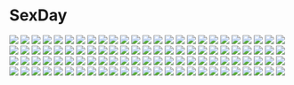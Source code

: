 # SexDay
![](https://konachan.com/image/8ac13925419ca80a03293a362bcbd471/Konachan.com%20-%2024556%20gantz%20tagme.jpg)
![](https://konachan.com/jpeg/7d484d7acea331bf53fccd98f3658974/Konachan.com%20-%20213974%20akky_%28akimi1127%29%20cagliostro_%28granblue_fantasy%29%20granblue_fantasy%20headband%20long_hair%20orange_hair%20red_eyes%20scarf%20skirt.jpg)
![](https://konachan.com/jpeg/b5608f8592846865ab8c35d1f039e880/Konachan.com%20-%20267429%20ass%20bloomers%20close%20original%20panties%20taro%20underwear%20waifu2x.jpg)
![](https://konachan.com/jpeg/aebca1648a4cbb50f3ba78becde3954f/Konachan.com%20-%20300782%20ameto_yuki%20blush%20braids%20building%20clouds%20flowers%20game-style%20long_hair%20necklace%20pink_eyes%20pink_hair%20skirt%20sky%20sweet%26tea%20twintails.jpg)
![](https://konachan.com/image/4d804254d212f4bf0d729c128caa2642/Konachan.com%20-%2079203%20hatsune_miku%20twintails%20vocaloid.jpg)
![](https://konachan.com/jpeg/4fd17a0cbe631ac9f80179ed60764efd/Konachan.com%20-%20290753%20animal%20barefoot%20bottle_miku%20cropped%20fish%20hatsune_miku%20long_hair%20plus_heart%20purple_eyes%20skirt%20twintails%20underwater%20vocaloid%20water%20watermark.jpg)
![](https://konachan.com/jpeg/445de29713b4e6fc820c178f7d0d2a1c/Konachan.com%20-%20275722%20blue%20brown_eyes%20brown_hair%20close%20lma%20original%20short_hair%20signed.jpg)
![](https://konachan.com/image/17a7641741cf374ecb4ffbe5e11f038c/Konachan.com%20-%20183670%202girls%20breasts%20car%20cigarette%20cleavage%20corset%20gloves%20gun%20headdress%20maid%20miko%20navel%20necklace%20sarashi%20skirt%20smoking%20touhou%20underwear%20weapon%20wristwear.jpg)
![](https://konachan.com/image/d118c8d4736a553831036babafee3da4/Konachan.com%20-%2044717%20animal_ears%20bikini%20ebisu%20foxgirl%20miyabe_momiji%20pool%20sakura_misaki%20swimsuit%20takagami_noboru%20takagami_touru%20tenko_kuugen%20wagaya_no_oinari-sama.jpg)
![](https://konachan.com/image/968e0aceda60214ddb1c6d5e3916ffa7/Konachan.com%20-%20280392%20blue_eyes%20blue_hair%20dress%20gray_hair%20hakoda_nanami%20konno_junko%20mizuno_ai%20red_eyes%20ribbons%20scan%20short_hair%20thighhighs%20watermark%20wristwear.jpg)
![](https://konachan.com/image/5b9f967dcfc0198afdcffb120d615050/Konachan.com%20-%2041296%20blue%20hatsune_miku%20vocaloid.jpg)
![](https://konachan.com/jpeg/267833cbd98f92d8adfa8bc4fd3cdc7b/Konachan.com%20-%20261506%20apron%20aqua_eyes%20blonde_hair%20boku_wa_tomodachi_ga_sukunai%20cait%20kashiwazaki_sena%20long_hair%20valentine.jpg)
![](https://konachan.com/jpeg/c7f3e2fb3841654b940d8e135e083db0/Konachan.com%20-%20294011%20blonde_hair%20blue_eyes%20blush%20bow%20cropped%20dress%20fate_grand_order%20fate_%28series%29%20hat%20lolita_fashion%20long_hair%20see_through%20teddy_bear%20torino_akua.jpg)
![](https://konachan.com/jpeg/a99c53ca157b98944341eaac4f452030/Konachan.com%20-%20181667%2035_%28pixiv%29%20all_male%20bandage%20black_hair%20male%20monochrome%20short_hair%20shorts%20white.jpg)
![](https://konachan.com/image/5eb626365e2a6fc7f35c272e5ddb0d03/Konachan.com%20-%2069770%20koiwai_yotsuba%20shikki%20watermark%20yotsubato%21.jpg)
![](https://konachan.com/jpeg/ec4f6bcb7035858a1beda5db2956c632/Konachan.com%20-%2088336%20all-time%20breast_grab%20breasts%20fingering%20futsu_janai%20game_cg%20nipples%20panties%20sadawo%20sakurazaki_kotoko%20school_uniform%20striped_panties%20tagme%20underwear.jpg)
![](https://konachan.com/image/ed16a1ffdef80ced7c5e5dca45957f8e/Konachan.com%20-%2023664%20angel%20wings%20you_haruka.jpg)
![](https://konachan.com/image/0c4b7be61fe34911e8221130ac596641/Konachan.com%20-%20265864%20aqua_eyes%20choker%20couch%20fan%20headband%20kobayashi_chisato%20navel%20panties%20pantyhose%20school_uniform%20short_hair%20sora_ginko%20underwear%20white_hair.jpg)
![](https://konachan.com/jpeg/91b04c7ca819300e00c8beebdbd54219/Konachan.com%20-%2039648%20francesca_lucchini%20strike_witches.jpg)
![](https://konachan.com/image/3fcaedc53e72c48748803872c2467c0c/Konachan.com%20-%2023686%20book%20brown_hair%20byousoku_5_centimetre%20shinkai_makoto%20shinohara_akari%20toono_takaki.jpg)
![](https://konachan.com/image/60af76bda186499b12dde9c98b46160d/Konachan.com%20-%2082866%20censored%20long_hair%20muririn%20orange_eyes%20purple_hair%20sex%20tagme.jpg)
![](https://konachan.com/image/2d2bcb076582c6bcbc13caa6d0c3cbb7/Konachan.com%20-%2057724%20shingetsutan_tsukihime%20tohno_akiha.jpg)
![](https://konachan.com/jpeg/f0324329225ac23d453da65ded188087/Konachan.com%20-%20256872%20blue_eyes%20game_cg%20hat%20higashibetsuin_rurumi%20orange_hair%20renai_kateikyoushi_rurumi_coordinate%20riffraff%20sunset%20suzui_narumi%20thighhighs.jpg)
![](https://konachan.com/jpeg/6af2c600cef9205700bd9dc905db8d55/Konachan.com%20-%20307238%20aliasing%20breasts%20dark_skin%20fellatio%20final_fantasy%20final_fantasy_xiv%20glasses%20group%20male%20miqo%27te%20nipples%20nude%20paizuri%20penis%20sollyz%20uncensored.jpg)
![](https://konachan.com/jpeg/22e380bd814d1698667c6755dba79095/Konachan.com%20-%20180701%20alcot%20blonde_hair%20blue_eyes%20breasts%20censored%20clover_day%27s%20game_cg%20hat%20long_hair%20nipples%20panties%20panty_pull%20penis%20pussy%20sex%20skirt%20underwear.jpg)
![](https://konachan.com/jpeg/95be8ce284a0514d7b09bc60f85d4877/Konachan.com%20-%2020670%20forte_stollen%20galaxy_angel%20milfeulle_sakuraba%20mint_blancmanche%20nomad%20ranpha_franboise%20vanilla_h.jpg)
![](https://konachan.com/image/19c25b4f0e607aaba1cfd81b08e65109/Konachan.com%20-%2070111%20ikkitousen.jpg)
![](https://konachan.com/image/eac2286df50a91315b47138e654a6e14/Konachan.com%20-%20282391%20anus%20blush%20breasts%20censored%20fang%20fate_grand_order%20fate_%28series%29%20horns%20long_hair%20mattbam%20navel%20nipples%20pink_hair%20pointed_ears%20pussy%20spread_pussy%20tail.jpg)
![](https://konachan.com/jpeg/10f13aa8ef9908dfa00dc03470e1e919/Konachan.com%20-%20276504%20aqua_eyes%20blonde_hair%20blush%20breasts%20nanananana%20navel%20nipples%20pointed_ears%20pussy%20third-party_edit%20uncensored%20wet%20white.jpg)
![](https://konachan.com/image/23ad788924bc05aba6ad7cbd67111210/Konachan.com%20-%2064002%20blonde_hair%20blood%20blue_eyes%20blush%20censored%20favorite%20game_cg%20hisakaki_kosame%20hoshizora_no_memoria%20sex.jpg)
![](https://konachan.com/image/c229dbd6785349a6d59acf25cc0d8a2c/Konachan.com%20-%20122524%20alis_landale%20alisa%20ash%20chaz_shley%20ethan_waber%20faru%20kyra_tierney%20myau%20nei%20phantasy_star%20pointed_ears%20rika%20rudi_shure%20searren%20shesu_tianii%20wren.jpg)
![](https://konachan.com/image/cbafe06f013db5c242712cf650aa8d48/Konachan.com%20-%2034409%20kagami_hirotaka%20nico_robin%20one_piece.jpg)
![](https://konachan.com/image/6fb55c1c452d9276059fad14c5ba98eb/Konachan.com%20-%20135306%20armor%20black_eyes%20blackball%20blue_eyes%20weapon.jpg)
![](https://konachan.com/image/64986180834b3263796000ac90d92fbd/Konachan.com%20-%20256483%20black_hair%20chinomaron%20flowers%20grass%20green_eyes%20hermes%20kino%20kino_no_tabi%20motorcycle%20petals%20short_hair%20signed.jpg)
![](https://konachan.com/image/51c255ba6db3e7e97e7227c87946e907/Konachan.com%20-%2075810%20blue_hair%20brown_hair%20cherry_blossoms%20clannad%20flowers%20furukawa_nagisa%20moon%20night%20okazaki_tomoya%20sky%20stars.jpg)
![](https://konachan.com/image/33b54194f93a9212eda776b52446034f/Konachan.com%20-%20110477%20long_hair%20school_uniform%20tagme%20water%20white_hair.jpg)
![](https://konachan.com/image/758bea83fe048070657dfd589a94ccf7/Konachan.com%20-%2083689%20armor%20blue_hair%20ganesagi%20original%20sword%20weapon.jpg)
![](https://konachan.com/image/431191e298140ab4d29fa9175aa8c96f/Konachan.com%20-%20151843%202girls%20blonde_hair%20blue_eyes%20blush%20breasts%20hazuki_watora%20japanese_clothes%20loli%20miko%20no_bra%20open_shirt%20original%20peko%20pink_eyes%20red_hair%20twintails%20white.jpg)
![](https://konachan.com/image/b203c9d3ecbf9f9fe699e55256bb602e/Konachan.com%20-%20115343%20breasts%20lala_satalin_deviluke%20long_hair%20nipples%20nude%20pink_hair%20pussy%20to_love_ru%20uncensored.jpg)
![](https://konachan.com/image/49fba2bdf62b2699b10ae79128e9bf53/Konachan.com%20-%20259341%20autumn%20leaves%20nobody%20nodata%20original%20sky%20tree.jpg)
![](https://konachan.com/jpeg/43b742aafadc5778e357659c08207349/Konachan.com%20-%20177039%20blue_eyes%20bra%20censored%20cum%20game_cg%20kazuharu_kina%20nipples%20nopan%20open_shirt%20penis%20pink_hair%20pussy%20sex%20short_hair%20sunset%20thighhighs%20underwear.jpg)
![](https://konachan.com/jpeg/e257f58f98cfea7e92c418381fb50631/Konachan.com%20-%205943%20shakugan_no_shana%20shana%20sword%20weapon.jpg)
![](https://konachan.com/image/62481686721dd20ad4c28cc7bc3ac751/Konachan.com%20-%2067335%20animal_ears%20catgirl%20himari%20isono_satoshi%20katana%20long_hair%20navel%20no_bra%20open_shirt%20panties%20purple_eyes%20purple_hair%20sword%20tail%20underwear%20weapon.jpg)
![](https://konachan.com/image/c0888e51be3ece485fc0af8aea32d73a/Konachan.com%20-%2030175%20loli%20shin_ringetsu%20tagme.jpg)
![](https://konachan.com/image/ef5f0ffcd8337326808bf04a148750c0/Konachan.com%20-%20130824%20blonde_hair%20boots%20kise_yayoi%20panties%20precure%20smile_precure%21%20underwear%20weeeeen%20yellow_eyes.jpg)
![](https://konachan.com/image/d65267a244eb985466141373c4956f69/Konachan.com%20-%2078572%20ashibe_ryou%20long_hair%20moon%20original%20red_eyes%20space%20stars%20thighhighs.jpg)
![](https://konachan.com/image/b1df7f1551d17916c346387186aa628a/Konachan.com%20-%2097480%20blue_hair%20breasts%20censored%20fellatio%20game_cg%20hoshi_no_ouji-kun%20kamino_kokoro%20nipples%20penis%20tagme_%28artist%29.jpg)
![](https://konachan.com/image/ae653fb4f22e34cdd1ae5fb95805f7b4/Konachan.com%20-%20135948%20flandre_scarlet%20tagme%20touhou%20vampire.jpg)
![](https://konachan.com/image/fe77e05393248701a87c64ebe9af99fe/Konachan.com%20-%2047143%20all_male%20flowers%20kiryu_zero%20kuran_kaname%20male%20petals%20rose%20suit%20vampire_knight.jpg)
![](https://konachan.com/jpeg/620f493e7fd39d4bbae349b2f0a3f0da/Konachan.com%20-%20109539%20game_cg%20hyper_highspeed_genius%20long_hair%20purple_eyes%20purple_hair%20school_uniform%20shiguresato_himeno%20windmill_%28company%29%20yukiwo.jpg)
![](https://konachan.com/image/f2b865dce4e639af1752679f5bbb9644/Konachan.com%20-%20270228%20blush%20breasts%20goggles%20headphones%20jpeg_artifacts%20logo%20long_hair%20nitroplus%20pink_eyes%20pink_hair%20sonico%20super_sonico%20swimsuit%20tsuji_santa%20watermark%20wet.jpg)
![](https://konachan.com/image/1d89c0bbcb57a8ed453f5cf106123175/Konachan.com%20-%20139707%20blonde_hair%20kiss%20original%20panties%20ratana_satis%20red_hair%20underwear%20yuri.jpg)
![](https://konachan.com/jpeg/21c5a941a736d09d75a0b1e9a90aac62/Konachan.com%20-%2079697%20hatsune_miku%20miku_append%20sousou_%28sousouworks%29%20twintails%20vocaloid.jpg)
![](https://konachan.com/image/953744e66499c543fa07042d80086407/Konachan.com%20-%20125441%20blush%20gray_hair%20nanaroku_%28fortress76%29%20original%20ponytail%20red_eyes.jpg)
![](https://konachan.com/image/6cfb5da96c86c5b85225c3e0684b3c53/Konachan.com%20-%20272112%20breasts%20camera%20group%20konishi_%28pixiv12218414%29%20logo%20navel%20nude%20original%20pussy%20tattoo%20uncensored%20watermark.jpg)
![](https://konachan.com/jpeg/b50dcb825792d7ae016e901271833196/Konachan.com%20-%20262795%202girls%20azur_lane%20bow%20breasts%20cameltoe%20cape%20cross%20garter_belt%20long_hair%20navel%20no_bra%20panties%20red_eyes%20short_hair%20topless%20underwear%20white_hair.jpg)
![](https://konachan.com/jpeg/4c7205fd914eba6fbbea1aab5bd6470d/Konachan.com%20-%2045203%20tagme.jpg)
![](https://konachan.com/jpeg/e837799ee348049feccd1745e0039a18/Konachan.com%20-%2060043%20ex_keine%20green_hair%20horns%20kamishirasawa_keine%20touhou.jpg)
![](https://konachan.com/jpeg/44243020fbff5630b343a4e92c3186fb/Konachan.com%20-%20268641%20banishment%20building%20clouds%20nobody%20original%20scenic%20signed%20sky%20sunset.jpg)
![](https://konachan.com/image/9078e59528d9ab1106c1dec816267f02/Konachan.com%20-%20138513%202girls%20breast_hold%20d_chara_mail%20dmm%20jpeg_artifacts%20school_swimsuit%20swimsuit%20wet.jpg)
![](https://konachan.com/jpeg/cce92d5936b267e002e670b70f386bf0/Konachan.com%20-%20224848%20headdress%20long_hair%20nanomortis%20original%20polychromatic%20sword%20weapon%20white_hair.jpg)
![](https://konachan.com/jpeg/3124c5f32c5bbc7d08b6436a0de926bb/Konachan.com%20-%2098981%20amakusa_tobari%20canvas_4%20game_cg%20hitose_mitsuba%20school_uniform%20thighhighs.jpg)
![](https://konachan.com/image/7cf4ec53b5f7c098c5d886c1976565c4/Konachan.com%20-%2010890%202girls%20dalk%20doggirl%20loli%20tagme%20vampire.jpg)
![](https://konachan.com/image/a4b6cf4b45497b02e1815a839e8c85fb/Konachan.com%20-%2099267%20dress%20flowers%20gloves%20megurine_luka%20pink_hair%20vocaloid.jpg)
![](https://konachan.com/image/d58be2cbdc84b8713e0cf8c49c7d49d4/Konachan.com%20-%2022778%20school_rumble%20tsukamoto_tenma.jpg)
![](https://konachan.com/image/0d69a97af0fd72af3a5c3e94f5d24806/Konachan.com%20-%20155047%20ahira_yuzu%20blue_eyes%20dress%20flowers%20mirror%20original%20white_hair.jpg)
![](https://konachan.com/jpeg/ab855cb23128d57bc89913900f3592d9/Konachan.com%20-%2091686%20black_rock_shooter%20kuroi_mato.jpg)
![](https://konachan.com/jpeg/18db32870a5f85c09cdde5e31ab0fe8b/Konachan.com%20-%20160047%20blush%20breasts%20chuablesoft%20game_cg%20long_hair%20lovera_bride%20nipples%20panties%20red_eyes%20red_hair%20skirt%20skirt_lift%20takano_yuki%20thighhighs%20tree%20underwear.jpg)
![](https://konachan.com/jpeg/b2f51eb61344952eff16c451680517f4/Konachan.com%20-%20167447%20ass_grab%20blue_hair%20blush%20braids%20breasts%20censored%20cunnilingus%20fellatio%20game_cg%20green_eyes%20natsume_eri%20nipples%20penis%20ribbons%20short_hair%20skirt%20thighhighs.jpg)
![](https://konachan.com/jpeg/e579e128a5e9397da1e151f646dd2974/Konachan.com%20-%20272265%20blush%20bondage%20dark_elf_daisy%20game_cg%20mirror_%28game%29%20pubic_hair%20pussy%20pussy_juice%20red_eyes%20spread_legs%20tagme_%28artist%29%20uncensored%20wet.jpg)
![](https://konachan.com/image/d422b21b91b1981ef9cc9fad3263b112/Konachan.com%20-%20285397%20anthropomorphism%20azur_lane%20black_hair%20bow%20flowers%20long_hair%20ponytail%20rose%20shenhai_%282556146833%29%20takao_%28azur_lane%29%20wedding_attire%20yellow_eyes.jpg)
![](https://konachan.com/image/ba2852d7b317e0762c0b94e6ed0be715/Konachan.com%20-%2029555%202girls%20tagme%20underwear.jpg)
![](https://konachan.com/jpeg/27c766bc0c734b412189e6f02abe8503/Konachan.com%20-%20196549%20black_hair%20blush%20bow%20breasts%20brown_eyes%20brown_hair%20censored%20game_cg%20kannon_ouji%20long_hair%20nipples%20penis%20pussy%20sex%20sorai_shinya%20spread_legs%20thighhighs.jpg)
![](https://konachan.com/image/62c611d1ccd3eeb44e593fb21d79f33b/Konachan.com%20-%20139892%20bikini%20breasts%20carnelian%20cleavage%20cropped%20drink%20flowers%20green_eyes%20original%20pool%20swimsuit%20underboob.jpg)
![](https://konachan.com/jpeg/42449d22f524c823dab44790f63d5613/Konachan.com%20-%20118067%20aaaa%20black_hair%20blush%20brown_eyes%20close%20fingering%20k-on%21%20long_hair%20masturbation%20nakano_azusa%20pussy_juice%20twintails.jpg)
![](https://konachan.com/jpeg/391e3e39083144e00bd3319022573093/Konachan.com%20-%208707%20lucky_star%20nagato_yuki%20suzumiya_haruhi_no_yuutsu%20white.jpg)
![](https://konachan.com/jpeg/431d6c752cb85156a9258793b0dc6c54/Konachan.com%20-%20301226%20bang_dream%21%20breasts%20cropped%20green_eyes%20lambda%20nipples%20nude%20pink_hair%20pussy%20twintails%20uehara_himari%20uncensored%20white%20wink.jpg)
![](https://konachan.com/jpeg/d43d0fb7914104c5dae10f4ff559cafa/Konachan.com%20-%20285068%20ass%20bed%20blush%20breasts%20catgirl%20gloves%20long_hair%20midnight%20necklace%20nopan%20original%20stockings%20tail%20thighhighs%20water%20watermark%20white_hair%20yellow_eyes.jpg)
![](https://konachan.com/jpeg/c31f9eec955cfcbc7942aa723516b82d/Konachan.com%20-%20251962%20anthropomorphism%20aqua_eyes%20blush%20breasts%20gloves%20gray_hair%20jack_dempa%20kantai_collection%20navel%20nipples%20nude%20pussy%20third-party_edit%20uncensored%20wet%20white.jpg)
![](https://konachan.com/jpeg/47676fcba38a68be901beb82672708aa/Konachan.com%20-%20128913%20aqua_eyes%20black%20blonde_hair%20elbow_gloves%20gloves%20kagamine_len%20kagamine_rin%20male%20short_hair%20suit%20tie%20transparent%20vocaloid.jpg)
![](https://konachan.com/jpeg/424067dea6ee36460307e01da66331b4/Konachan.com%20-%20159742%20no.734%20original.jpg)
![](https://konachan.com/image/3ed2781ae84e6d3cfbdca81a5e2ed0ad/Konachan.com%20-%20144140%20blue_eyes%20blue_hair%20building%20city%20crazypen%20hatsune_miku%20jpeg_artifacts%20long_hair%20moon%20music%20night%20stars%20thighhighs%20twintails%20vocaloid.jpg)
![](https://konachan.com/jpeg/cda8d0aaf0ee8df23f0f394adc17a492/Konachan.com%20-%20105469%20boots%20cake%20candy%20chocolate%20food%20fruit%20gun%20hat%20ice_cream%20lollipop%20pink_eyes%20pink_hair%20ribbons%20short_hair%20strawberry%20tomoe_mami%20twintails%20weapon.jpg)
![](https://konachan.com/image/3ce76286228e7e828ad00618e5db38c5/Konachan.com%20-%2056841%20kinue_crossroad%20mobile_suit_gundam%20mobile_suit_gundam_00%20swimsuit%20tadano_akira.jpg)
![](https://konachan.com/jpeg/b8617f4a6fc94f279edd1ca2d89cb778/Konachan.com%20-%2027345%20azumanga_daioh%20chiyo_father%20kamineko%20kasuga_ayumu%20mihama_chiyo%20sakaki%20tadakichi.jpg)
![](https://konachan.com/image/cd46a7f8fdd27b07422a723b3f20894b/Konachan.com%20-%2045853%20blue_eyes%20caffein%20earth%20megurine_luka%20pink_hair%20planet%20vocaloid.jpg)
![](https://konachan.com/jpeg/924c6dcc2ccf0dfdff3f4905826a19f7/Konachan.com%20-%20225219%20bed%20black_eyes%20black_hair%20breasts%20cameltoe%20condom%20idolmaster%20navel%20nipples%20no_bra%20open_shirt%20panties%20shirt%20short_hair%20underwear%20waifu2x%20wet%20yokkora.jpg)
![](https://konachan.com/jpeg/3c0f8ce366dacfb82cbf7c79b28f0508/Konachan.com%20-%20306823%20gray_hair%20long_hair%20naruwe%20original%20polychromatic%20weapon.jpg)
![](https://konachan.com/image/a632c9ec24f07dd07fe86f8efae59a07/Konachan.com%20-%20109803%20brown_eyes%20brown_hair%20bsan%20grass%20original%20park%20school_uniform%20short_hair%20skirt%20tree.jpg)
![](https://konachan.com/image/7037f915e00f4f1678a4974087e90d0b/Konachan.com%20-%20237224%20ball%20black_hair%20breasts%20final_fantasy%20final_fantasy_vii%20long_hair%20nipples%20no_bra%20red_eyes%20shirt_lift%20tifa_lockhart%20to_matto%20wet.jpg)
![](https://konachan.com/jpeg/5a2cfd2aaa90c574050871b4fb2e61ba/Konachan.com%20-%20206172%20azarashi_soft%20cropped%20kamitsurugi_ouka%20long_hair%20maid%20mikogami_haruruko%20royal_garden%20school_uniform%20skirt%20thighhighs%20tie%20yue_%28royal_garden%29.jpg)
![](https://konachan.com/image/10ab68a87672fb4668aa9a1071e8b7bb/Konachan.com%20-%20143637%20bike_shorts%20hoshizora_miyuki%20maeshima_ryou%20pink_hair%20precure%20shorts%20smile_precure%21.jpg)
![](https://konachan.com/jpeg/197aeb72cf34bacb04bb1c5d7904b55e/Konachan.com%20-%20253027%202girls%20anus%20ass%20barefoot%20bed%20bow%20breasts%20brown_eyes%20brown_hair%20bubuzuke%20censored%20long_hair%20navel%20nipples%20nude%20ponytail%20pubic_hair%20pussy%20red_eyes.jpg)
![](https://konachan.com/image/2de772ad2cfe9dd3611f41854ea1e1a4/Konachan.com%20-%2055906%20aika_s_granzchesta%20aria.jpg)
![](https://konachan.com/jpeg/5d33c135d2e2974eb2a9ec2f4c8037e8/Konachan.com%20-%20237176%20building%20city%20clouds%20cropped%20nobody%20original%20realistic%20scenic%20sky%20tree%20water%20yonasawa.jpg)
![](https://konachan.com/image/23ecb689f366bc4b78252e201f166275/Konachan.com%20-%20233740%20aqua_eyes%20braids%20breasts%20choker%20cleavage%20gray_eyes%20gray_hair%20headdress%20long_hair%20monaim%20necklace%20ponytail%20red_eyes%20red_hair%20tattoo%20wristwear.jpg)
![](https://konachan.com/image/bfd3a1f750e049f7e3b01584c7b4d955/Konachan.com%20-%2024213%20balalaika%20black_lagoon%20smoking.jpg)
![](https://konachan.com/image/fbb70e7da862a3ad2f635daed08d5419/Konachan.com%20-%20218171%20blush%20brown_hair%20close%20hitomilook%20kuriyama_mirai%20kyoukai_no_kanata%20nopan%20yellow_eyes.jpg)
![](https://konachan.com/jpeg/7737d10d2fa59a3c3edde4d66f8534a6/Konachan.com%20-%20291209%20blush%20brown_hair%20cameltoe%20censored%20game_cg%20green_eyes%20handjob%20long_hair%20marmalade%20panties%20penis%20ponytail%20skirt%20skirt_lift%20spread_legs%20tie%20underwear.jpg)
![](https://konachan.com/image/4c964610b9800288509784b73df4be9d/Konachan.com%20-%20180475%20animal%20boots%20daikichi_maru%20dress%20elbow_gloves%20gloves%20long_hair%20original%20pantyhose%20pixiv_fantasia%20red_hair%20twintails.jpg)
